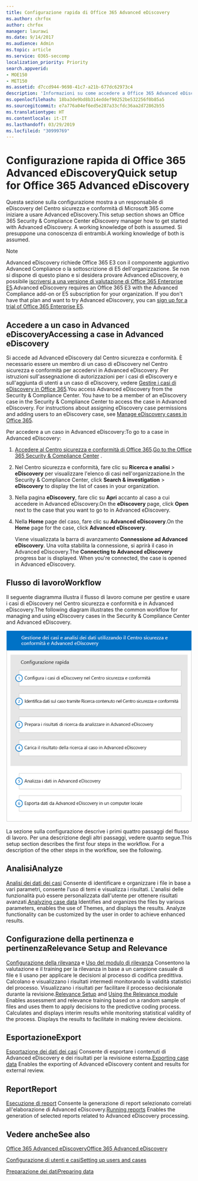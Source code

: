 ```yaml
---
title: Configurazione rapida di Office 365 Advanced eDiscovery
ms.author: chrfox
author: chrfox
manager: laurawi
ms.date: 9/14/2017
ms.audience: Admin
ms.topic: article
ms.service: O365-seccomp
localization_priority: Priority
search.appverid:
- MOE150
- MET150
ms.assetid: d7ccd944-9698-41c7-a21b-677dc62973c4
description: 'Informazioni su come accedere a Office 365 Advanced eDiscovery dal Centro sicurezza e conformità di Office 365 e sul flusso di lavoro tipico per usare Advanced eDiscovery.  '
ms.openlocfilehash: 18ba3de9bd8b314eddef90252be532256f0b85a5
ms.sourcegitcommit: e7a776a04ef6ed5e287a33cfdc36aa2d72862b55
ms.translationtype: HT
ms.contentlocale: it-IT
ms.lasthandoff: 03/29/2019
ms.locfileid: "30999769"
---
```

# <a name="quick-setup-for-office-365-advanced-ediscovery"></a><span data-ttu-id="e7e23-103">Configurazione rapida di Office 365 Advanced eDiscovery</span><span class="sxs-lookup"><span data-stu-id="e7e23-103">Quick setup for Office 365 Advanced eDiscovery</span></span>

<span data-ttu-id="e7e23-104">Questa sezione sulla configurazione mostra a un responsabile di eDiscovery del Centro sicurezza e conformità di Microsoft 365 come iniziare a usare Advanced eDiscovery.</span><span class="sxs-lookup"><span data-stu-id="e7e23-104">This setup section shows an Office 365 Security &amp; Compliance Center eDiscovery manager how to get started with Advanced eDiscovery. A working knowledge of both is assumed.</span></span> <span data-ttu-id="e7e23-105">Si presuppone una conoscenza di entrambi.</span><span class="sxs-lookup"><span data-stu-id="e7e23-105">A working knowledge of both is assumed.</span></span>
  
> [!NOTE]
> <span data-ttu-id="e7e23-p102">Advanced eDiscovery richiede Office 365 E3 con il componente aggiuntivo Advanced Compliance o la sottoscrizione di E5 dell'organizzazione. Se non si dispone di questo piano e si desidera provare Advanced eDiscovery, è possibile [iscriversi a una versione di valutazione di Office 365 Enterprise E5](https://go.microsoft.com/fwlink/p/?LinkID=698279).</span><span class="sxs-lookup"><span data-stu-id="e7e23-p102">Advanced eDiscovery requires an Office 365 E3 with the Advanced Compliance add-on or E5 subscription for your organization. If you don't have that plan and want to try Advanced eDiscovery, you can [sign up for a trial of Office 365 Enterprise E5](https://go.microsoft.com/fwlink/p/?LinkID=698279).</span></span> 
  
## <a name="accessing-a-case-in-advanced-ediscovery"></a><span data-ttu-id="e7e23-108">Accedere a un caso in Advanced eDiscovery</span><span class="sxs-lookup"><span data-stu-id="e7e23-108">Accessing a case in Advanced eDiscovery</span></span>

<span data-ttu-id="e7e23-p103">Si accede ad Advanced eDiscovery dal Centro sicurezza e conformità. È necessario essere un membro di un caso di eDiscovery nel Centro sicurezza e conformità per accedervi in Advanced eDiscovery. Per istruzioni sull'assegnazione di autorizzazioni per i casi di eDiscovery e sull'aggiunta di utenti a un caso di eDiscovery, vedere [Gestire i casi di eDiscovery in Office 365](manage-ediscovery-cases.md).</span><span class="sxs-lookup"><span data-stu-id="e7e23-p103">You access Advanced eDiscovery from the Security &amp; Compliance Center. You have to be a member of an eDiscovery case in the Security &amp; Compliance Center to access the case in Advanced eDiscovery. For instructions about assigning eDiscovery case permissions and adding users to an eDiscovery case, see [Manage eDiscovery cases in Office 365](manage-ediscovery-cases.md).</span></span> 
  
<span data-ttu-id="e7e23-112">Per accedere a un caso in Advanced eDiscovery:</span><span class="sxs-lookup"><span data-stu-id="e7e23-112">To go to a case in Advanced eDiscovery:</span></span> 
  
1. <span data-ttu-id="e7e23-113">[Accedere al Centro sicurezza e conformità di Office 365](go-to-the-securitycompliance-center.md).</span><span class="sxs-lookup"><span data-stu-id="e7e23-113">[Go to the Office 365 Security &amp; Compliance Center](go-to-the-securitycompliance-center.md) .</span></span> 
    
2. <span data-ttu-id="e7e23-114">Nel Centro sicurezza e conformità, fare clic su **Ricerca e analisi** \> **eDiscovery** per visualizzare l'elenco di casi nell'organizzazione.</span><span class="sxs-lookup"><span data-stu-id="e7e23-114">In the Security &amp; Compliance Center, click **Search &amp; investigation** \> **eDiscovery** to display the list of cases in your organization.</span></span> 
    
3. <span data-ttu-id="e7e23-115">Nella pagina **eDiscovery**, fare clic su **Apri** accanto al caso a cui accedere in Advanced eDiscovery.</span><span class="sxs-lookup"><span data-stu-id="e7e23-115">On the **eDiscovery** page, click **Open** next to the case that you want to go to in Advanced eDiscovery.</span></span> 
    
4. <span data-ttu-id="e7e23-116">Nella **Home** page del caso, fare clic su **Advanced eDiscovery**.</span><span class="sxs-lookup"><span data-stu-id="e7e23-116">On the **Home** page for the case, click **Advanced eDiscovery**.</span></span>
    
    <span data-ttu-id="e7e23-p104">Viene visualizzata la barra di avanzamento **Connessione ad Advanced eDiscovery**. Una volta stabilita la connessione, si aprirà il caso in Advanced eDiscovery.</span><span class="sxs-lookup"><span data-stu-id="e7e23-p104">The **Connecting to Advanced eDiscovery** progress bar is displayed. When you're connected, the case is opened in Advanced eDiscovery.</span></span> 
    
## <a name="workflow"></a><span data-ttu-id="e7e23-119">Flusso di lavoro</span><span class="sxs-lookup"><span data-stu-id="e7e23-119">Workflow</span></span>

<span data-ttu-id="e7e23-120">Il seguente diagramma illustra il flusso di lavoro comune per gestire e usare i casi di eDiscovery nel Centro sicurezza e conformità e in Advanced eDiscovery.</span><span class="sxs-lookup"><span data-stu-id="e7e23-120">The following diagram illustrates the common workflow for managing and using eDiscovery cases in the Security &amp; Compliance Center and Advanced eDiscovery.</span></span> 
  
![Il diagramma mostra il flusso di lavoro di Office 365 Advanced eDiscovery di quattro fasi: installazione, inclusa l'impostazione di utenti e casi, identificazione di dati sui casi, esportazione ed elaborazione. Mostra quindi le fasi di analisi ed esportazione in un computer locale.](media/76589ccc-789d-4581-b3a8-98d339b05979.png)
  
<span data-ttu-id="e7e23-p105">La sezione sulla configurazione descrive i primi quattro passaggi del flusso di lavoro. Per una descrizione degli altri passaggi, vedere quanto segue.</span><span class="sxs-lookup"><span data-stu-id="e7e23-p105">This setup section describes the first four steps in the workflow. For a description of the other steps in the workflow, see the following.</span></span>
  
## <a name="analyze"></a><span data-ttu-id="e7e23-124">Analisi</span><span class="sxs-lookup"><span data-stu-id="e7e23-124">Analyze</span></span>

<span data-ttu-id="e7e23-p106">[Analisi dei dati dei casi](analyze-case-data-with-advanced-ediscovery.md) Consente di identificare e organizzare i file in base a vari parametri, consente l'uso di temi e visualizza i risultati. L'analisi delle funzionalità può essere personalizzata dall'utente per ottenere risultati avanzati.</span><span class="sxs-lookup"><span data-stu-id="e7e23-p106">[Analyzing case data](analyze-case-data-with-advanced-ediscovery.md) Identifies and organizes the files by various parameters, enables the use of Themes, and displays the results. Analyze functionality can be customized by the user in order to achieve enhanced results.</span></span> 
  
## <a name="relevance-setup-and-relevance"></a><span data-ttu-id="e7e23-127">Configurazione della pertinenza e pertinenza</span><span class="sxs-lookup"><span data-stu-id="e7e23-127">Relevance Setup and Relevance</span></span>

<span data-ttu-id="e7e23-p107">[Configurazione della rilevanza](manage-relevance-setup-in-advanced-ediscovery.md) e [Uso del modulo di rilevanza](use-relevance-in-advanced-ediscovery.md) Consentono la valutazione e il training per la rilevanza in base a un campione casuale di file e li usano per applicare le decisioni al processo di codifica predittiva. Calcolano e visualizzano i risultati intermedi monitorando la validità statistici del processo. Visualizzano i risultati per facilitare il processo decisionale durante la revisione.</span><span class="sxs-lookup"><span data-stu-id="e7e23-p107">[Relevance Setup](manage-relevance-setup-in-advanced-ediscovery.md) and [Using the Relevance module](use-relevance-in-advanced-ediscovery.md) Enables assessment and relevance training based on a random sample of files and uses them to apply decisions to the predictive coding process. Calculates and displays interim results while monitoring statistical validity of the process. Displays the results to facilitate in making review decisions.</span></span> 
  
## <a name="export"></a><span data-ttu-id="e7e23-131">Esportazione</span><span class="sxs-lookup"><span data-stu-id="e7e23-131">Export</span></span>

<span data-ttu-id="e7e23-132">[Esportazione dei dati dei casi](export-case-data-in-advanced-ediscovery.md) Consente di esportare i contenuti di Advanced eDiscovery e dei risultati per la revisione esterna.</span><span class="sxs-lookup"><span data-stu-id="e7e23-132">[Exporting case data](export-case-data-in-advanced-ediscovery.md) Enables the exporting of Advanced eDiscovery content and results for external review.</span></span> 
  
## <a name="report"></a><span data-ttu-id="e7e23-133">Report</span><span class="sxs-lookup"><span data-stu-id="e7e23-133">Report</span></span>

<span data-ttu-id="e7e23-134">[Esecuzione di report](run-reports-in-advanced-ediscovery.md) Consente la generazione di report selezionato correlati all'elaborazione di Advanced eDiscovery.</span><span class="sxs-lookup"><span data-stu-id="e7e23-134">[Running reports](run-reports-in-advanced-ediscovery.md) Enables the generation of selected reports related to Advanced eDiscovery processing.</span></span> 
  
## <a name="see-also"></a><span data-ttu-id="e7e23-135">Vedere anche</span><span class="sxs-lookup"><span data-stu-id="e7e23-135">See also</span></span>

[<span data-ttu-id="e7e23-136">Office 365 Advanced eDiscovery</span><span class="sxs-lookup"><span data-stu-id="e7e23-136">Office 365 Advanced eDiscovery</span></span>](office-365-advanced-ediscovery.md)
  
[<span data-ttu-id="e7e23-137">Configurazione di utenti e casi</span><span class="sxs-lookup"><span data-stu-id="e7e23-137">Setting up users and cases</span></span>](set-up-users-and-cases-in-advanced-ediscovery.md)
  
[<span data-ttu-id="e7e23-138">Preparazione dei dati</span><span class="sxs-lookup"><span data-stu-id="e7e23-138">Preparing data</span></span>](prepare-data-for-advanced-ediscovery.md)

